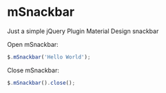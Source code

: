 # mSnackbar
Just a simple jQuery Plugin Material Design snackbar

Open mSnackbar:
```js
$.mSnackbar('Hello World');
```

Close mSnackbar:
```js
$.mSnackbar().close();
```